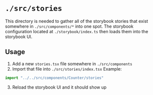 # `./src/stories`

This directory is needed to gather all of the storybook stories that exist somewhere in `./src/components/*` into one spot. The storybook configuration located at `./storybook/index.ts` then loads them into the storybook UI.

## Usage

1. Add a new `stories.tsx` file somewhere in `./src/components`
2. Import that file into `./src/stories/index.tsx`
Example:
```ts
import "../../src/components/Counter/stories"
```
3. Reload the storybook UI and it should show up